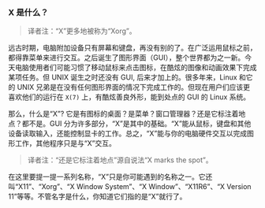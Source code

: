 ### X 是什么？

> 译者注：“X”更多地被称为“Xorg”。

远古时期，电脑附加设备只有屏幕和键盘，再没有别的了。在广泛运用鼠标之前，都得靠菜单来进行交互。之后诞生了图形界面（GUI），整个世界都为之一新。今天电脑使用者们可能习惯了移动鼠标来点击图标，在酷炫的图像和动画效果下完成某项任务。但 UNIX 诞生之时还没有 GUI, 后来才加上的。很多年来，Linux 和它的 UNIX 兄弟是在没有任何图形界面的情况下完成工作的。但现在用户们应该更喜欢他们的运行在 `X(7)` 上，有酷炫善良外形，能到处点的 GUI 的 Linux 系统。

那么，什么是“X”? 它是有图标的桌面？是菜单？窗口管理器？还是它标注着地点？都不是。GUI 分为许多部分，“X”是其中的基础。“X”能从鼠标，键盘和其他设备读取输入，还能控制显卡的工作。总之，“X”能与你的电脑硬件交互以完成图形工作，其他程序只是与“X”交互。

> 译者注：“还是它标注着地点”源自说法“X marks the spot”。

在这里要提一提一系列名称，“X”只是你可能遇到的名称之一。它还叫“X11”、“Xorg”、“X Window System”、“X Window”、“X11R6”、“X Version 11”等等。不管名字是什么，你知道它们指的是“X”就行了。
